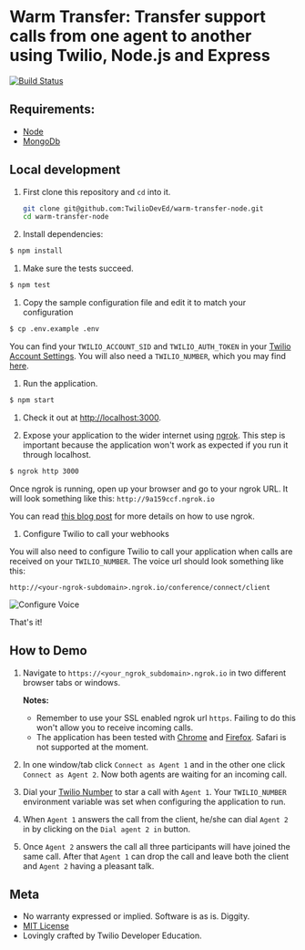 # Warm Transfer: Transfer support calls from one agent to another using Twilio, Node.js and Express

[![Build Status](https://travis-ci.org/TwilioDevEd/warm-transfer-node.svg?branch=master)](https://travis-ci.org/TwilioDevEd/warm-transfer-node)

## Requirements:
* [Node](http://nodejs.org/)
* [MongoDb](http://docs.mongodb.org/manual/installation/)

## Local development

1. First clone this repository and `cd` into it.
   ```bash
   git clone git@github.com:TwilioDevEd/warm-transfer-node.git
   cd warm-transfer-node
   ```

1. Install dependencies:
  ```bash
  $ npm install
  ```

1. Make sure the tests succeed.
  ```bash
  $ npm test
  ```

1. Copy the sample configuration file and edit it to match your configuration

  ```bash
  $ cp .env.example .env
  ```

 You can find your `TWILIO_ACCOUNT_SID` and `TWILIO_AUTH_TOKEN` in your
 [Twilio Account Settings](https://www.twilio.com/user/account/settings).
 You will also need a `TWILIO_NUMBER`, which you may find [here](https://www.twilio.com/user/account/phone-numbers/incoming).

1. Run the application.
  ```bash
  $ npm start
  ```

1. Check it out at [http://localhost:3000](http://localhost:3000).

1. Expose your application to the wider internet using [ngrok](http://ngrok.com). This step
  is important because the application won't work as expected if you run it through
  localhost.

  ```bash
  $ ngrok http 3000
  ```

  Once ngrok is running, open up your browser and go to your ngrok URL. It will
  look something like this: `http://9a159ccf.ngrok.io`

  You can read [this blog post](https://www.twilio.com/blog/2015/09/6-awesome-reasons-to-use-ngrok-when-testing-webhooks.html)
  for more details on how to use ngrok.

1. Configure Twilio to call your webhooks

  You will also need to configure Twilio to call your application when calls are received on your `TWILIO_NUMBER`. The voice url should look something like this:

  ```
  http://<your-ngrok-subdomain>.ngrok.io/conference/connect/client
  ```

  ![Configure Voice](http://howtodocs.s3.amazonaws.com/twilio-number-config-all-med.gif)

That's it!

## How to Demo

1. Navigate to `https://<your_ngrok_subdomain>.ngrok.io` in two different
   browser tabs or windows.

   **Notes:**
   * Remember to use your SSL enabled ngrok url `https`.
   Failing to do this won't allow you to receive incoming calls.
   * The application has been tested with [Chrome](https://www.google.com/chrome/)
   and [Firefox](https://firefox.com). Safari is not supported at the moment.

1. In one window/tab click `Connect as Agent 1` and in the other one click
   `Connect as Agent 2`. Now both agents are waiting for an incoming call.

1. Dial your [Twilio Number]() to star a call with `Agent 1`. Your `TWILIO_NUMBER`
   environment variable was set when configuring the application to run.

1. When `Agent 1` answers the call from the client, he/she can dial `Agent 2` in
   by clicking on the `Dial agent 2 in` button.

1. Once `Agent 2` answers the call all three participants will have joined the same
   call. After that `Agent 1` can drop the call and leave both the client and `Agent 2`
   having a pleasant talk.

## Meta

* No warranty expressed or implied. Software is as is. Diggity.
* [MIT License](http://www.opensource.org/licenses/mit-license.html)
* Lovingly crafted by Twilio Developer Education.